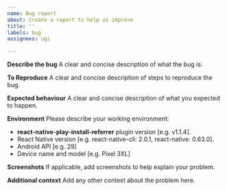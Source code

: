 ```yaml
---
name: Bug report
about: Create a report to help us improve
title: ''
labels: bug
assignees: ugi

---
```


**Describe the bug**
A clear and concise description of what the bug is.

**To Reproduce**
A clear and concise description of steps to reproduce the bug.

**Expected behaviour**
A clear and concise description of what you expected to happen.

**Environment**
Please describe your working environment:
- **react-native-play-install-referrer** plugin version [e.g. v1.1.4].
- React Native version [e.g. react-native-cli: 2.0.1, react-native: 0.63.0].
- Android API [e.g. 29]
- Device name and model [e.g. Pixel 3XL]

**Screenshots**
If applicable, add screenshots to help explain your problem.

**Additional context**
Add any other context about the problem here.
